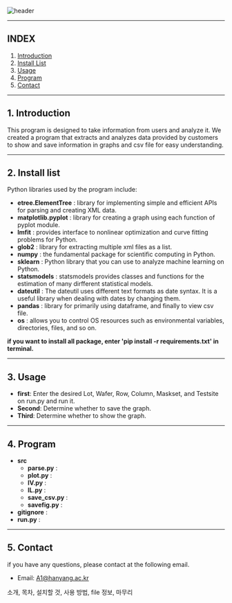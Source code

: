 ![header](https://capsule-render.vercel.app/api?type=Waving&color=auto&height=200&section=header&text=PE2_teamA1_project&fontSize=65)

***
## INDEX
1. [Introduction](#1-Introduction)
2. [Install List](#2-Install-list)
3. [Usage](#3-Usage)
4. [Program](#4-Program)
5. [Contact](#5-Contact)
***
## 1. Introduction
This program is designed to take information from users and analyze it. We created a program 
that extracts and analyzes data provided by customers to show and save information in graphs and csv file for easy understanding.
***
## 2. Install list
Python libraries used by the program include: 

- **etree.ElementTree** : library for implementing simple and efficient APIs for parsing and creating XML data.
- **matplotlib.pyplot** : library for creating a graph using each function of pyplot module. 
- **lmfit** : provides interface to nonlinear optimization and curve fitting problems for Python.
- **glob2** : library for extracting multiple xml files as a list.
- **numpy** : the fundamental package for scientific computing in Python.
- **sklearn** : Python library that you can use to analyze machine learning on Python.
- **statsmodels** : statsmodels provides classes and functions for the estimation of many dirfferent statistical models.
- **dateutil** : The dateutil uses different text formats as date syntax. It is a useful library when dealing with dates by changing them.
- **pandas** : library for primarily using dataframe, and finally to view csv file.
- **os** : allows you to control OS resources such as environmental variables, directories, files, and so on.  
  
**if you want to install all package, enter 'pip install -r requirements.txt' in terminal.**
***
## 3. Usage
- **first**: Enter the desired Lot, Wafer, Row, Column, Maskset, and Testsite on run.py and run it.
- **Second**: Determine whether to save the graph.
- **Third**: Determine whether to show the graph.
***
## 4. Program
- **src**
  - **parse.py** :
  - **plot.py** :
  - **IV.py** :
  - **IL.py** :
  - **save_csv.py** :
  - **savefig.py** :
- **gitignore** :
- **run.py** :
***
## 5. Contact
if you have any questions, please contact at the following email.
* Email: <A1@hanyang.ac.kr>


소개, 목차, 설치할 것, 사용 방법, file 정보, 마무리
